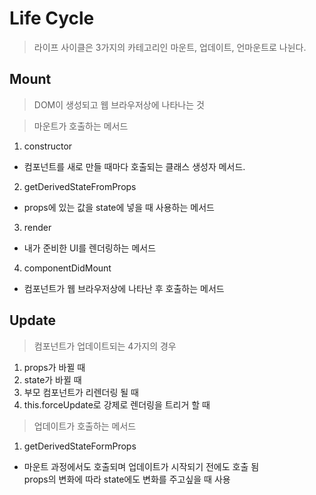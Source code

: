 # Life Cycle
> 라이프 사이클은 3가지의 카테고리인 마운트, 업데이트, 언마운트로 나뉜다.

## Mount
> DOM이 생성되고 웹 브라우저상에 나타나는 것

> 마운트가 호출하는 메서드
1. constructor
* 컴포넌트를 새로 만들 때마다 호출되는 클래스 생성자 메서드.
2. getDerivedStateFromProps
* props에 있는 값을 state에 넣을 때 사용하는 메서드
3. render
* 내가 준비한 UI를 렌더링하는 메서드
4. componentDidMount
* 컴포넌트가 웹 브라우저상에 나타난 후 호출하는 메서드

## Update
> 컴포넌트가 업데이트되는 4가지의 경우
1. props가 바뀔 때
2. state가 바뀔 때
3. 부모 컴포넌트가 리렌더링 될 때
4. this.forceUpdate로 강제로 렌더링을 트리거 할 때

> 업데이트가 호출하는 메서드
1. getDerivedStateFormProps
* 마운트 과정에서도 호출되며 업데이트가 시작되기 전에도 호출 됨  
  props의 변화에 따라 state에도 변화를 주고싶을 때 사용

